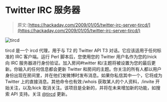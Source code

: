 # Twitter IRC 服务器

> 原文:[https://hackaday.com/2009/01/05/twitter-irc-server-tircd/](https://hackaday.com/2009/01/05/twitter-irc-server-tircd/)

![tircd](../Images/429df38020b7d95fa92985e6bdffcf56.png "tircd")

tircd 是一个 ircd 代理，用于与 T2 的 Twitter API T3 对话。它应该适用于任何标准的 IRC 客户端。运行 Perl 脚本后，您使用您的 Twitter 用户名作为您的/nick 向 IRC 服务器进行身份验证。加入房间#twitter 和/主题将被设置为您的最后更新。你输入的任何信息都会更新 Twitter 和房间的主题。你关注的所有人都以用户身份出现在房间里，并在他们发微博时发布消息。如果你私信其中一个，它将成为 Twitter 上的直接消息。其他命令也有效:/whois 获取某人的个人资料，/invite 开始关注，以及/kick 取消关注。该项目是全新的，并将在未来增加新的功能，如搜索 API 支持。关注 [@tircd](http://twitter.com/tircd "Twitter / tircd") 更新。